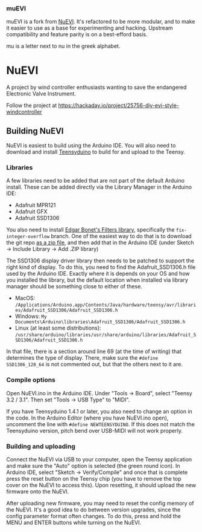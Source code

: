 ### muEVI

muEVI is a fork from [NuEVI](https://github.com/Trasselfrisyr/NuEVI). It's refactored to be more modular, and to make it easier to use as a base for experimenting and hacking. Upstream compatibility and feature parity is on a best-efford basis.

mu is a letter next to nu in the greek alphabet.

# NuEVI
A project by wind controller enthusiasts wanting to save the endangered Electronic Valve Instrument.

Follow the project at https://hackaday.io/project/25756-diy-evi-style-windcontroller


## Building NuEVI

NuEVI is easiest to build using the Arduino IDE. You will also need to download and install
[Teensyduino](https://www.pjrc.com/teensy/td_download.html) to build for and upload to the Teensy.

### Libraries

A few libraries need to be added that are not part of the default Arduino install. These can be
added directly via the Library Manager in the Arduino IDE:
* Adafruit MPR121
* Adafruit GFX
* Adafruit SSD1306

You also need to install [Edgar Bonet's Filters library](https://github.com/edgar-bonet/Filters),
specifically the `fix-integer-overflow` branch. One of the easiest way to do that is to download the
git repo [as a zip file](https://github.com/edgar-bonet/Filters/archive/fix-integer-overflow.zip),
and then add that in the Arduino IDE (under Sketch -> Include Library -> Add .ZIP library)

The SSD1306 display driver library then needs to be patched to support the right kind of display.
To do this, you need to find the Adafruit_SSD1306.h file used by the Arduino IDE. Exactly where it
is depends on your OS and how you installed the library, but the default location when installed
via library manager should be something close to either of these.

* MacOS: `/Applications/Arduino.app/Contents/Java/hardware/teensy/avr/libraries/Adafruit_SSD1306/Adafruit_SSD1306.h`
* Windows: `My Documents\Arduino\libraries\Adafruit_SSD1306/Adafruit_SSD1306.h`
* Linux (at least some distributions): `/usr/share/arduino/libraries/usr/share/arduino/libraries/Adafruit_SSD1306/Adafruit_SSD1306.h`

In that file, there is a section around line 69 (at the time of writing) that determines the type
of display. There, make sure the `#define SSD1306_128_64` is not commented out, but that the others
next to it are.

### Compile options

Open NuEVI.ino in the Arduino IDE. Under "Tools -> Board", select "Teensy 3.2 / 3.1". Then set
"Tools -> USB Type" to "MIDI".

If you have Teensyduino 1.4.1 or later, you also need to change an option in the code. In the
Arduino Editor (where you have NuEVI.ino open), uncomment the line with `#define NEWTEENSYDUINO`. If
this does not match the Teensyduino version, pitch bend over USB-MIDI will not work properly.

### Building and uploading

Connect the NuEVI via USB to your computer, open the Teensy application and make sure the "Auto"
option is selected (the green round icon). In Arduino IDE, select "Sketch -> Verify/Compile" and
once that is complete press the reset button on the Teensy chip (you have to remove the top cover
on the NuEVI to access this). Upon resetting, it should upload the new firmware onto the NuEVI.

After uploading new firmware, you may need to reset the config memory of the NuEVI. It's a good idea
to do between version upgrades, since the config parameter format often changes. To do this, press
and hold the MENU and ENTER buttons while turning on the NuEVI.

